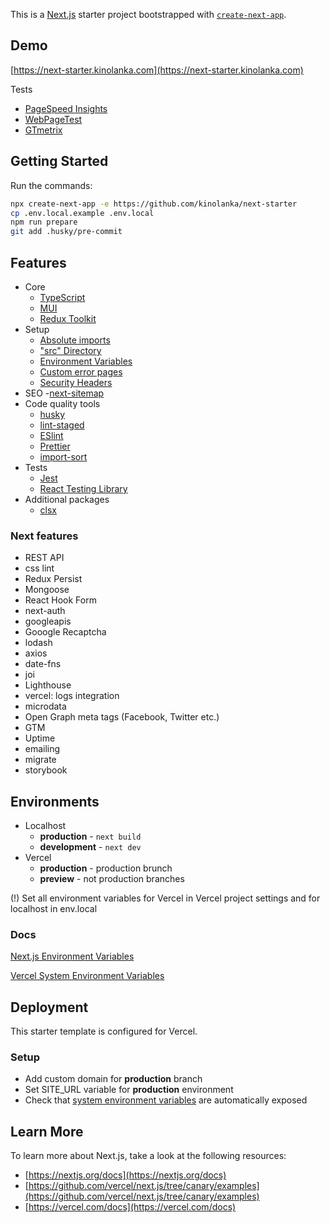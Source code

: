 This is a [Next.js](https://nextjs.org/) starter project bootstrapped with [`create-next-app`](https://github.com/vercel/next.js/tree/canary/packages/create-next-app).

## Demo

[https://next-starter.kinolanka.com](https://next-starter.kinolanka.com)

Tests

- [PageSpeed Insights](https://pagespeed.web.dev/report?url=https%3A%2F%2Fnext-starter.kinolanka.com)
- [WebPageTest](https://www.webpagetest.org/result/220118_BiDc83_8b84448fd51f14f7a8c7d115ec70f32d/)
- [GTmetrix](https://gtmetrix.com/reports/next-starter.kinolanka.com/KAOk74mF/)

## Getting Started

Run the commands:

```bash
npx create-next-app -e https://github.com/kinolanka/next-starter
cp .env.local.example .env.local
npm run prepare
git add .husky/pre-commit
```

## Features

- Core
  - [TypeScript](https://github.com/microsoft/TypeScript)
  - [MUI](https://github.com/mui-org/material-ui)
  - [Redux Toolkit](https://github.com/reduxjs/redux-toolkit)
- Setup
  - [Absolute imports](https://nextjs.org/docs/advanced-features/module-path-aliases)
  - ["src" Directory](https://nextjs.org/docs/advanced-features/src-directory)
  - [Environment Variables](https://nextjs.org/docs/basic-features/environment-variables)
  - [Custom error pages](https://nextjs.org/docs/advanced-features/custom-error-page)
  - [Security Headers](https://nextjs.org/docs/advanced-features/security-headers)
- SEO -[next-sitemap](https://github.com/iamvishnusankar/next-sitemap)
- Code quality tools
  - [husky](https://github.com/typicode/husky)
  - [lint-staged](https://github.com/okonet/lint-staged)
  - [ESlint](https://github.com/eslint/eslint)
  - [Prettier](https://github.com/prettier/prettier)
  - [import-sort](https://github.com/renke/import-sort)
- Tests
  - [Jest](https://github.com/facebook/jest)
  - [React Testing Library](https://github.com/testing-library/react-testing-library)
- Additional packages
  - [clsx](https://github.com/lukeed/clsx)

### Next features

- REST API
- css lint
- Redux Persist
- Mongoose
- React Hook Form
- next-auth
- googleapis
- Gooogle Recaptcha
- lodash
- axios
- date-fns
- joi
- Lighthouse
- vercel: logs integration
- microdata
- Open Graph meta tags (Facebook, Twitter etc.)
- GTM
- Uptime
- emailing
- migrate
- storybook

## Environments

- Localhost
  - **production** - `next build`
  - **development** - `next dev`
- Vercel
  - **production** - production brunch
  - **preview** - not production branches

(!) Set all environment variables for Vercel in Vercel project settings and for localhost in env.local

### Docs

[Next.js Environment Variables](https://nextjs.org/docs/basic-features/environment-variables)

[Vercel System Environment Variables](https://vercel.com/docs/concepts/projects/environment-variables#system-environment-variables)

## Deployment

This starter template is configured for Vercel.

### Setup

- Add custom domain for **production** branch
- Set SITE_URL variable for **production** environment
- Check that [system environment variables](https://vercel.com/kinolanka/next-starter/settings/environment-variables#:~:text=Automatically%20expose,System%20Environment%20Variables) are automatically exposed

## Learn More

To learn more about Next.js, take a look at the following resources:

- [https://nextjs.org/docs](https://nextjs.org/docs)
- [https://github.com/vercel/next.js/tree/canary/examples](https://github.com/vercel/next.js/tree/canary/examples)
- [https://vercel.com/docs](https://vercel.com/docs)
